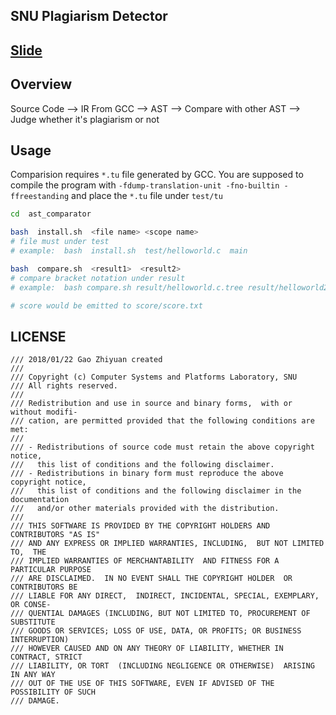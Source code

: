 ## SNU Plagiarism Detector

[Slide](https://hackmd.io/p/rJ0Tp27Sf#)
---

Overview
---

Source Code --> IR From GCC --> AST --> Compare with other AST --> Judge whether it's plagiarism or not

Usage
---

Comparision requires `*.tu` file generated by GCC. You are supposed to compile the program with `-fdump-translation-unit -fno-builtin -ffreestanding` and place the `*.tu` file under `test/tu`

```bash
cd  ast_comparator

bash  install.sh  <file name> <scope name>
# file must under test
# example:  bash  install.sh  test/helloworld.c  main

bash  compare.sh  <result1>  <result2>
# compare bracket notation under result
# example:  bash compare.sh result/helloworld.c.tree result/helloworld2.c.tree

# score would be emitted to score/score.txt
```



LICENSE
---

```
/// 2018/01/22 Gao Zhiyuan created
///
/// Copyright (c) Computer Systems and Platforms Laboratory, SNU
/// All rights reserved.
///
/// Redistribution and use in source and binary forms,  with or without modifi-
/// cation, are permitted provided that the following conditions are met:
///
/// - Redistributions of source code must retain the above copyright notice,
///   this list of conditions and the following disclaimer.
/// - Redistributions in binary form must reproduce the above copyright notice,
///   this list of conditions and the following disclaimer in the documentation
///   and/or other materials provided with the distribution.
///
/// THIS SOFTWARE IS PROVIDED BY THE COPYRIGHT HOLDERS AND CONTRIBUTORS "AS IS"
/// AND ANY EXPRESS OR IMPLIED WARRANTIES, INCLUDING,  BUT NOT LIMITED TO,  THE
/// IMPLIED WARRANTIES OF MERCHANTABILITY  AND FITNESS FOR A PARTICULAR PURPOSE
/// ARE DISCLAIMED.  IN NO EVENT SHALL THE COPYRIGHT HOLDER  OR CONTRIBUTORS BE
/// LIABLE FOR ANY DIRECT,  INDIRECT, INCIDENTAL, SPECIAL, EXEMPLARY, OR CONSE-
/// QUENTIAL DAMAGES (INCLUDING, BUT NOT LIMITED TO, PROCUREMENT OF  SUBSTITUTE
/// GOODS OR SERVICES; LOSS OF USE, DATA, OR PROFITS; OR BUSINESS INTERRUPTION)
/// HOWEVER CAUSED AND ON ANY THEORY OF LIABILITY, WHETHER IN  CONTRACT, STRICT
/// LIABILITY, OR TORT  (INCLUDING NEGLIGENCE OR OTHERWISE)  ARISING IN ANY WAY
/// OUT OF THE USE OF THIS SOFTWARE, EVEN IF ADVISED OF THE POSSIBILITY OF SUCH
/// DAMAGE.

```
